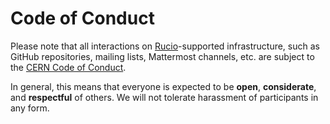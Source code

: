 # Code of Conduct

Please note that all interactions on [Rucio](https://rucio.cern.ch)-supported
infrastructure, such as GitHub repositories, mailing lists, Mattermost channels, etc. are
subject to the [CERN Code of Conduct](https://hr.web.cern.ch/cerns-values-and-code-conduct).

In general, this means that everyone is expected to be **open**, **considerate**, and
**respectful** of others. We will not tolerate harassment of participants in any form.
